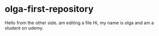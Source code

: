 # olga-first-repository

Hello from the other side. am editing a file
Hi, my name is olga and am a student on udemy.
